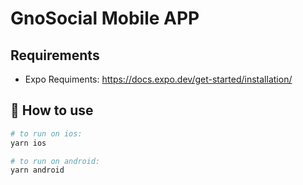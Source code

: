 # GnoSocial Mobile APP

## Requirements

- Expo Requiments: https://docs.expo.dev/get-started/installation/

## 🚀 How to use

```sh
# to run on ios:
yarn ios 

# to run on android:
yarn android 
```

